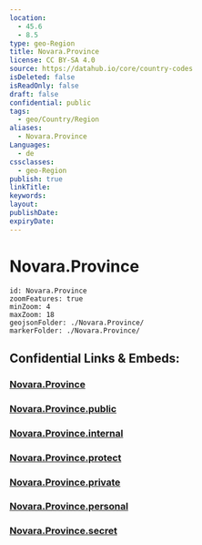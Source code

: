 ```yaml
---
location:
  - 45.6
  - 8.5
type: geo-Region
title: Novara.Province
license: CC BY-SA 4.0
source: https://datahub.io/core/country-codes
isDeleted: false
isReadOnly: false
draft: false
confidential: public
tags:
  - geo/Country/Region
aliases:
  - Novara.Province
Languages:
  - de
cssclasses:
  - geo-Region
publish: true
linkTitle:
keywords:
layout:
publishDate:
expiryDate:
---
```


# Novara.Province

```leaflet
id: Novara.Province
zoomFeatures: true 
minZoom: 4 
maxZoom: 18
geojsonFolder: ./Novara.Province/
markerFolder: ./Novara.Province/
```


## Confidential Links & Embeds: 

### [Novara.Province](/_Standards/Earth/Continent/Europe/Europe~South/Italy/regions~Italy/Piedmont/Novara.Province.md) 

### [Novara.Province.public](/_public/Earth/Continent/Europe/Europe~South/Italy/regions~Italy/Piedmont/Novara.Province.public.md) 

### [Novara.Province.internal](/_internal/Earth/Continent/Europe/Europe~South/Italy/regions~Italy/Piedmont/Novara.Province.internal.md) 

### [Novara.Province.protect](/_protect/Earth/Continent/Europe/Europe~South/Italy/regions~Italy/Piedmont/Novara.Province.protect.md) 

### [Novara.Province.private](/_private/Earth/Continent/Europe/Europe~South/Italy/regions~Italy/Piedmont/Novara.Province.private.md) 

### [Novara.Province.personal](/_personal/Earth/Continent/Europe/Europe~South/Italy/regions~Italy/Piedmont/Novara.Province.personal.md) 

### [Novara.Province.secret](/_secret/Earth/Continent/Europe/Europe~South/Italy/regions~Italy/Piedmont/Novara.Province.secret.md)

